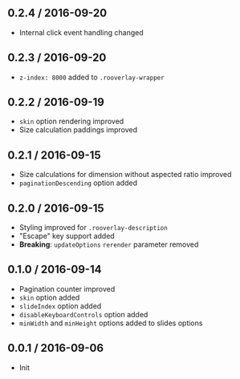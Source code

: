 ## 0.2.4 / 2016-09-20

- Internal click event handling changed

## 0.2.3 / 2016-09-20

- `z-index: 8000` added to `.rooverlay-wrapper`

## 0.2.2 / 2016-09-19

- `skin` option rendering improved
- Size calculation paddings improved

## 0.2.1 / 2016-09-15

- Size calculations for dimension without aspected ratio improved
- `paginationDescending` option added

## 0.2.0 / 2016-09-15

- Styling improved for `.rooverlay-description`
- "Escape" key support added
- **Breaking**: `updateOptions` `rerender` parameter removed

## 0.1.0 / 2016-09-14

- Pagination counter improved
- `skin` option added
- `slideIndex` option added
- `disableKeyboardControls` option added
- `minWidth` and `minHeight` options added to slides options

## 0.0.1 / 2016-09-06

- Init
